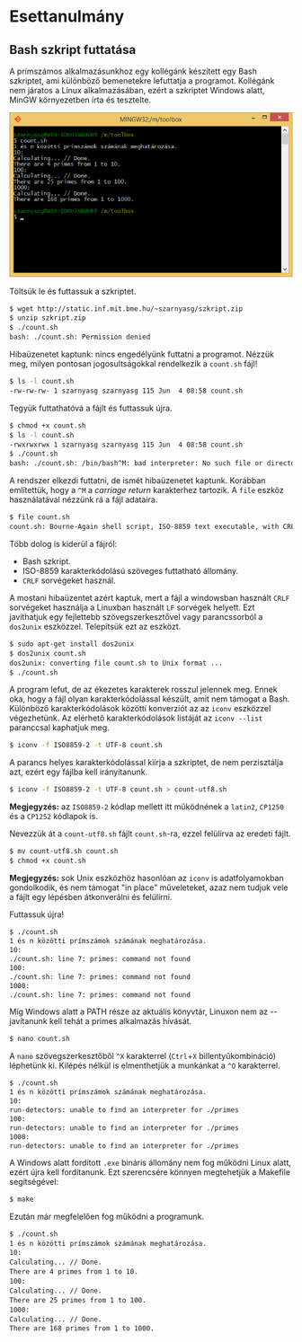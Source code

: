 # Esettanulmány

## Bash szkript futtatása

A prímszámos alkalmazásunkhoz egy kollégánk készített egy Bash szkriptet, ami különböző bemenetekre lefuttatja a programot. Kollégánk nem járatos a Linux alkalmazásában, ezért a szkriptet Windows alatt, MinGW környezetben írta és tesztelte.

![A szkript futása MinGW-ben](img/mingw.png)

Töltsük le és futtassuk a szkriptet.

```bash
$ wget http://static.inf.mit.bme.hu/~szarnyasg/szkript.zip
$ unzip szkript.zip
$ ./count.sh
bash: ./count.sh: Permission denied
```

Hibaüzenetet kaptunk: nincs engedélyünk futtatni a programot. Nézzük meg, milyen pontosan jogosultságokkal rendelkezik a `count.sh` fájl!

```bash
$ ls -l count.sh
-rw-rw-rw- 1 szarnyasg szarnyasg 115 Jun  4 08:58 count.sh
```

Tegyük futtathatóvá a fájlt és futtassuk újra.

```bash
$ chmod +x count.sh
$ ls -l count.sh
-rwxrwxrwx 1 szarnyasg szarnyasg 115 Jun  4 08:58 count.sh
$ ./count.sh
bash: ./count.sh: /bin/bash^M: bad interpreter: No such file or directory
```

A rendszer elkezdi futtatni, de ismét hibaüzenetet kaptunk. Korábban említettük, hogy a `^M` a *carriage return* karakterhez tartozik. A `file` eszköz használatával nézzünk rá a fájl adataira.

```bash
$ file count.sh
count.sh: Bourne-Again shell script, ISO-8859 text executable, with CRLF line terminators
```

Több dolog is kiderül a fájról:

* Bash szkript.
* ISO-8859 karakterkódolású szöveges futtatható állomány.
* `CRLF` sorvégeket használ.

A mostani hibaüzentet azért kaptuk, mert a fájl a windowsban használt `CRLF` sorvégeket használja a Linuxban használt `LF` sorvégek helyett. Ezt javíthatjuk egy fejlettebb szövegszerkesztővel vagy parancssorból a `dos2unix` eszközzel. Telepítsük ezt az eszközt.

```bash
$ sudo apt-get install dos2unix
$ dos2unix count.sh
dos2unix: converting file count.sh to Unix format ...
$ ./count.sh
```

A program lefut, de az ékezetes karakterek rosszul jelennek meg. Ennek oka, hogy a fájl olyan karakterkódolással készült, amit nem támogat a Bash. Különböző karakterkódolások közötti konverziót az az `iconv` eszközzel végezhetünk. Az elérhető karakterkódolások listáját az `iconv --list` paranccsal kaphatjuk meg.

```bash
$ iconv -f ISO8859-2 -t UTF-8 count.sh
```

A parancs helyes karakterkódolással kiírja a szkriptet, de nem perzisztálja azt, ezért egy fájlba kell irányítanunk.

```bash
$ iconv -f ISO8859-2 -t UTF-8 count.sh > count-utf8.sh
```

**Megjegyzés:** az `ISO8859-2` kódlap mellett itt működnének a `latin2`, `CP1250` és a `CP1252` kódlapok is.

Nevezzük át a `count-utf8.sh` fájlt `count.sh`-ra, ezzel felülírva az eredeti fájlt.

```bash
$ mv count-utf8.sh count.sh
$ chmod +x count.sh
```

**Megjegyzés:** sok Unix eszközhöz hasonlóan az `iconv` is adatfolyamokban gondolkodik, és nem támogat "in place" műveleteket, azaz nem tudjuk vele a fájlt egy lépésben átkonverálni és felülírni.

Futtassuk újra!

```
$ ./count.sh
1 és n közötti prímszámok számának meghatározása.
10:
./count.sh: line 7: primes: command not found
100:
./count.sh: line 7: primes: command not found
1000:
./count.sh: line 7: primes: command not found
```

Míg Windows alatt a PATH része az aktuális könyvtár, Linuxon nem az -- javítanunk kell tehát a primes alkalmazás hívását.

```bash
$ nano count.sh
```

A `nano` szövegszerkesztőből `^X` karakterrel (`Ctrl`+`X` billentyűkombináció) léphetünk ki. Kilépés nélkül is elmenthetjük a munkánkat a `^O` karakterrel.

```
$ ./count.sh
1 és n közötti prímszámok számának meghatározása.
10:
run-detectors: unable to find an interpreter for ./primes
100:
run-detectors: unable to find an interpreter for ./primes
1000:
run-detectors: unable to find an interpreter for ./primes
```

A Windows alatt fordított `.exe` bináris állomány nem fog működni Linux alatt, ezért újra kell fordítanunk. Ezt szerencsére könnyen megtehetjük a Makefile segítségével:

```bash
$ make
```

Ezután már megfelelően fog működni a programunk.

```bash
$ ./count.sh
1 és n közötti prímszámok számának meghatározása.
10:
Calculating... // Done.
There are 4 primes from 1 to 10.
100:
Calculating... // Done.
There are 25 primes from 1 to 100.
1000:
Calculating... // Done.
There are 168 primes from 1 to 1000.
```
